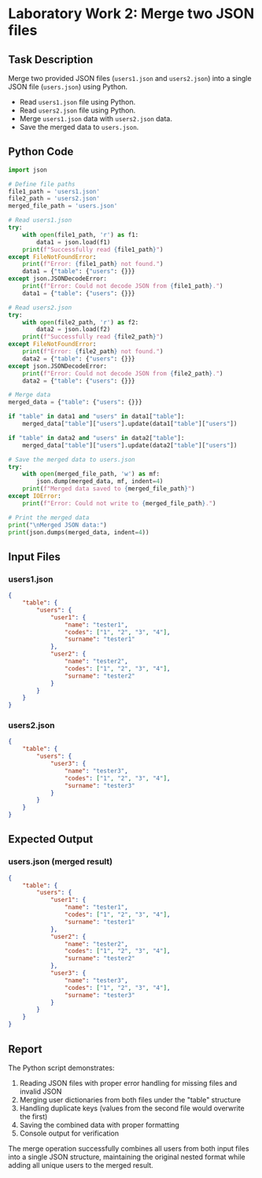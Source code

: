 # Laboratory Work 2: Merge two JSON files

## Task Description

Merge two provided JSON files (`users1.json` and `users2.json`) into a single JSON file (`users.json`) using Python.
- Read `users1.json` file using Python.
- Read `users2.json` file using Python.
- Merge `users1.json` data with `users2.json` data.
- Save the merged data to `users.json`.

## Python Code

```python
import json

# Define file paths
file1_path = 'users1.json'
file2_path = 'users2.json'
merged_file_path = 'users.json'

# Read users1.json
try:
    with open(file1_path, 'r') as f1:
        data1 = json.load(f1)
    print(f"Successfully read {file1_path}")
except FileNotFoundError:
    print(f"Error: {file1_path} not found.")
    data1 = {"table": {"users": {}}}
except json.JSONDecodeError:
    print(f"Error: Could not decode JSON from {file1_path}.")
    data1 = {"table": {"users": {}}}

# Read users2.json
try:
    with open(file2_path, 'r') as f2:
        data2 = json.load(f2)
    print(f"Successfully read {file2_path}")
except FileNotFoundError:
    print(f"Error: {file2_path} not found.")
    data2 = {"table": {"users": {}}}
except json.JSONDecodeError:
    print(f"Error: Could not decode JSON from {file2_path}.")
    data2 = {"table": {"users": {}}}

# Merge data
merged_data = {"table": {"users": {}}}

if "table" in data1 and "users" in data1["table"]:
    merged_data["table"]["users"].update(data1["table"]["users"])

if "table" in data2 and "users" in data2["table"]:
    merged_data["table"]["users"].update(data2["table"]["users"])

# Save the merged data to users.json
try:
    with open(merged_file_path, 'w') as mf:
        json.dump(merged_data, mf, indent=4)
    print(f"Merged data saved to {merged_file_path}")
except IOError:
    print(f"Error: Could not write to {merged_file_path}.")

# Print the merged data
print("\nMerged JSON data:")
print(json.dumps(merged_data, indent=4))
```

## Input Files

### users1.json
```json
{
    "table": {
        "users": {
            "user1": {
                "name": "tester1",
                "codes": ["1", "2", "3", "4"],
                "surname": "tester1"
            },
            "user2": {
                "name": "tester2", 
                "codes": ["1", "2", "3", "4"],
                "surname": "tester2"
            }
        }
    }
}
```

### users2.json
```json
{
    "table": {
        "users": {
            "user3": {
                "name": "tester3",
                "codes": ["1", "2", "3", "4"],
                "surname": "tester3"
            }
        }
    }
}
```

## Expected Output

### users.json (merged result)
```json
{
    "table": {
        "users": {
            "user1": {
                "name": "tester1",
                "codes": ["1", "2", "3", "4"],
                "surname": "tester1"
            },
            "user2": {
                "name": "tester2",
                "codes": ["1", "2", "3", "4"], 
                "surname": "tester2"
            },
            "user3": {
                "name": "tester3",
                "codes": ["1", "2", "3", "4"],
                "surname": "tester3"
            }
        }
    }
}
```

## Report

The Python script demonstrates:
1. Reading JSON files with proper error handling for missing files and invalid JSON
2. Merging user dictionaries from both files under the "table" structure
3. Handling duplicate keys (values from the second file would overwrite the first)
4. Saving the combined data with proper formatting
5. Console output for verification

The merge operation successfully combines all users from both input files into a single JSON structure, maintaining the original nested format while adding all unique users to the merged result.
